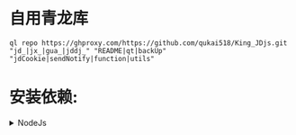 # 自用青龙库
``` 
ql repo https://ghproxy.com/https://github.com/qukai518/King_JDjs.git "jd_|jx_|gua_|jddj_" "README|qt|backUp" "jdCookie|sendNotify|function|utils"
```
# 安装依赖:
<details>
<summary>NodeJs</summary>
``` 
require&json5&global-agent&jsdom -g&jsdom&axios&ts-md5&fs&typescript&ws@7.4.3&js-base64&jieba&@types/node&prettytable&form-data&tough-cookie&date-fns&tslib&dotenv&png-js&crypto-js
``` 

<details>
<summary>Python3</summary>
``` 
typescript&aiohttp&jieba&canvas&ping3&requests
``` 

<details>
<summary>Linux</summary>
``` 
bizMsg&bizCode&lxml
``` 
